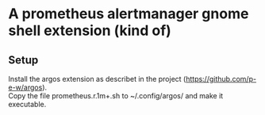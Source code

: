# A prometheus alertmanager gnome shell extension (kind of)
## Setup
Install the argos extension as describet in the project (https://github.com/p-e-w/argos).  
Copy the file prometheus.r.1m+.sh to ~/.config/argos/ and make it executable.
